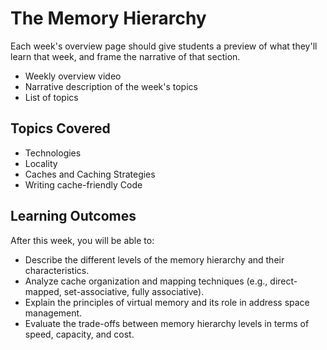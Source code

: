 # The Memory Hierarchy

Each week's overview page should give students a preview of what they'll learn
that week, and frame the narrative of that section.

- Weekly overview video
- Narrative description of the week's topics
- List of topics

## Topics Covered

- Technologies
- Locality
- Caches and Caching Strategies
- Writing cache-friendly Code

## Learning Outcomes

After this week, you will be able to:

- Describe the different levels of the memory hierarchy and their characteristics.
- Analyze cache organization and mapping techniques (e.g., direct-mapped, set-associative, fully associative).
- Explain the principles of virtual memory and its role in address space management.
- Evaluate the trade-offs between memory hierarchy levels in terms of speed, capacity, and cost.
